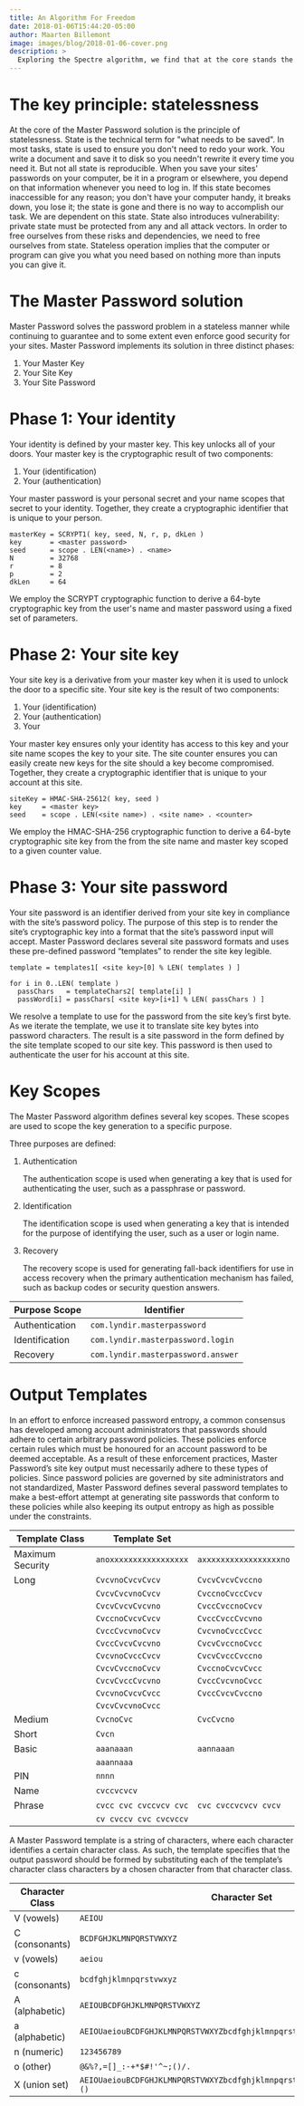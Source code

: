 ```yaml
---
title: An Algorithm For Freedom
date: 2018-01-06T15:44:20-05:00
author: Maarten Billemont
image: images/blog/2018-01-06-cover.png
description: >
  Exploring the Spectre algorithm, we find that at the core stands the principle of statelessness.
---
```


# The key principle: statelessness

At the core of the Master Password solution is the principle of statelessness. State is the technical term for "what
needs to be saved". In most tasks, state is used to ensure you don't need to redo your work. You write a document and
save it to disk so you needn't rewrite it every time you need it. But not all state is reproducible. When you save your
sites' passwords on your computer, be it in a program or elsewhere, you depend on that information whenever you need to
log in. If this state becomes inaccessible for any reason; you don't have your computer handy, it breaks down, you lose
it; the state is gone and there is no way to accomplish our task. We are dependent on this state. State also introduces
vulnerability: private state must be protected from any and all attack vectors. In order to free ourselves from these
risks and dependencies, we need to free ourselves from state. Stateless operation implies that the computer or program
can give you what you need based on nothing more than inputs you can give it.

# The Master Password solution

Master Password solves the password problem in a stateless manner while continuing to guarantee and to some extent even
enforce good security for your sites. Master Password implements its solution in three distinct phases:

1. Your Master Key
2. Your Site Key
3. Your Site Password

# Phase 1: Your identity

Your identity is defined by your master key. This key unlocks all of your doors. Your master key is the cryptographic
result of two components:

1. Your <name> (identification)
2. Your <master password> (authentication)

Your master password is your personal secret and your name scopes that secret to your identity. Together, they create a
cryptographic identifier that is unique to your person.

```
masterKey = SCRYPT1( key, seed, N, r, p, dkLen )
key       = <master password>
seed      = scope . LEN(<name>) . <name>
N         = 32768
r         = 8
p         = 2
dkLen     = 64
```

We employ the SCRYPT cryptographic function to derive a 64-byte cryptographic key from the user's name and master
password using a fixed set of parameters.

# Phase 2: Your site key

Your site key is a derivative from your master key when it is used to unlock the door to a specific site. Your site key
is the result of two components:

1. Your <site name> (identification)
2. Your <master key> (authentication)
3. Your <site counter>

Your master key ensures only your identity has access to this key and your site name scopes the key to your site. The
site counter ensures you can easily create new keys for the site should a key become compromised. Together, they create
a cryptographic identifier that is unique to your account at this site.

```
siteKey = HMAC-SHA-25612( key, seed )
key     = <master key>
seed    = scope . LEN(<site name>) . <site name> . <counter>
```

We employ the HMAC-SHA-256 cryptographic function to derive a 64-byte cryptographic site key from the from the site name
and master key scoped to a given counter value.

# Phase 3: Your site password

Your site password is an identifier derived from your site key in compliance with the site’s password policy. The
purpose of this step is to render the site’s cryptographic key into a format that the site’s password input will accept.
Master Password declares several site password formats and uses these pre-defined password “templates” to render the
site key legible.

```
template = templates1[ <site key>[0] % LEN( templates ) ]

for i in 0..LEN( template )
  passChars   = templateChars2[ template[i] ]
  passWord[i] = passChars[ <site key>[i+1] % LEN( passChars ) ]
```

We resolve a template to use for the password from the site key’s first byte. As we iterate the template, we use it to
translate site key bytes into password characters. The result is a site password in the form defined by the site
template scoped to our site key. This password is then used to authenticate the user for his account at this site.

# Key Scopes

The Master Password algorithm defines several key scopes. These scopes are used to scope the key generation to a
specific purpose.

Three purposes are defined:

1. Authentication

   The authentication scope is used when generating a key that is used for authenticating the user, such as a passphrase
   or password.

2. Identification

   The identification scope is used when generating a key that is intended for the purpose of identifying the user, such
   as a user or login name.

3. Recovery

   The recovery scope is used for generating fall-back identifiers for use in access recovery when the primary
   authentication mechanism has failed, such as backup codes or security question answers.

| Purpose Scope  | Identifier                         |
| -------------- | ---------------------------------- |
| Authentication | `com.lyndir.masterpassword`        |
| Identification | `com.lyndir.masterpassword.login`  |
| Recovery       | `com.lyndir.masterpassword.answer` |

# Output Templates

In an effort to enforce increased password entropy, a common consensus has developed among account administrators that
passwords should adhere to certain arbitrary password policies. These policies enforce certain rules which must be
honoured for an account password to be deemed acceptable. As a result of these enforcement practices, Master Password’s
site key output must necessarily adhere to these types of policies. Since password policies are governed by site
administrators and not standardized, Master Password defines several password templates to make a best-effort attempt at
generating site passwords that conform to these policies while also keeping its output entropy as high as possible under
the constraints.

| Template Class   | Template Set           |                        |
| ---------------- | ---------------------- | ---------------------- |
| Maximum Security | `anoxxxxxxxxxxxxxxxxx` | `axxxxxxxxxxxxxxxxxno` |
| Long             | `CvcvnoCvcvCvcv`       | `CvcvCvcvCvccno`       |
|                  | `CvcvCvcvnoCvcv`       | `CvccnoCvccCvcv`       |
|                  | `CvcvCvcvCvcvno`       | `CvccCvccnoCvcv`       |
|                  | `CvccnoCvcvCvcv`       | `CvccCvccCvcvno`       |
|                  | `CvccCvcvnoCvcv`       | `CvcvnoCvccCvcc`       |
|                  | `CvccCvcvCvcvno`       | `CvcvCvccnoCvcc`       |
|                  | `CvcvnoCvccCvcv`       | `CvcvCvccCvccno`       |
|                  | `CvcvCvccnoCvcv`       | `CvccnoCvcvCvcc`       |
|                  | `CvcvCvccCvcvno`       | `CvccCvcvnoCvcc`       |
|                  | `CvcvnoCvcvCvcc`       | `CvccCvcvCvccno`       |
|                  | `CvcvCvcvnoCvcc`       |                        |
| Medium           | `CvcnoCvc`             | `CvcCvcno`             |
| Short            | `Cvcn`                 |                        |
| Basic            | `aaanaaan`             | `aannaaan`             |
|                  | `aaannaaa`             |                        |
| PIN              | `nnnn`                 |                        |
| Name             | `cvccvcvcv`            |                        |
| Phrase           | `cvcc cvc cvccvcv cvc` | `cvc cvccvcvcv cvcv`   |
|                  | `cv cvccv cvc cvcvccv` |                        |

A Master Password template is a string of characters, where each character identifies a certain character class. As
such, the template specifies that the output password should be formed by substituting each of the template’s character
class characters by a chosen character from that character class.

| Character Class | Character Set                                                              |
| --------------- | -------------------------------------------------------------------------- |
| V (vowels)      | `AEIOU`                                                                    |
| C (consonants)  | `BCDFGHJKLMNPQRSTVWXYZ`                                                    |
| v (vowels)      | `aeiou`                                                                    |
| c (consonants)  | `bcdfghjklmnpqrstvwxyz`                                                    |
| A (alphabetic)  | `AEIOUBCDFGHJKLMNPQRSTVWXYZ`                                               |
| a (alphabetic)  | `AEIOUaeiouBCDFGHJKLMNPQRSTVWXYZbcdfghjklmnpqrstvwxyz`                     |
| n (numeric)     | `123456789`                                                                |
| o (other)       | `@&%?,=[]_:-+*$#!'^~;()/.`                                                 |
| X (union set)   | `AEIOUaeiouBCDFGHJKLMNPQRSTVWXYZbcdfghjklmnpqrstvwxyz0123456789!@#$%^&*()` |
